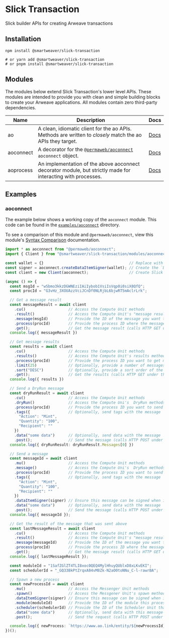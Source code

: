 # Slick Transaction

Slick builder APIs for creating Arweave transactions

## Installation

```text
npm install @smartweaver/slick-transaction

# or yarn add @smartweaver/slick-transaction
# or pnpm install @smartweaver/slick-transaction
```

## Modules

The modules below extend Slick Transaction's lower level APIs. These modules are intended to provide you with clean and simple building blocks to create your Arweave applications. All modules contain zero third-party dependencies.

| Name | Description | Docs |
| - | - | - |
| ao        | A clean, idiomatic client for the ao APIs. Methods are written to _closely_ match the ao APIs they target.         | [Docs](./docs/modules/ao.md) | 
| aoconnect | A decorator for the [`@permaweb/aoconnect`](https://www.npmjs.com/package/@permaweb/aoconnect) `aoconnect` object. | [Docs](./docs/modules/aoconnect.md)
| aoprocess | An implementation of the above aoconnect decorator module, but strictly made for interacting with processes.       | [Docs](./docs/modules/aoprocess.md)

## Examples

### aoconnect

The example below shows a working copy of the `aoconnect` module. This code can be found in the [`examples/aoconnect`](./examples/aoconnect) directory.

To see a comparison of this module and `@permaweb/aoconnect`, view this module's [Syntax Comparison](./docs/modules/aoconnect.md#syntax-comparison) documentation.

```ts
import * as aoconnect from "@permaweb/aoconnect";
import { Client } from "@smartweaver/slick-transaction/modules/aoconnect/Client.js";

const wallet = {}                                      // Replace with your wallet JWK object here
const signer = aoconnect.createDataItemSigner(wallet); // Create the `DataItem` signer that aoconnect will use
const client = new Client(aoconnect);                  // Create Slick Transaction's aoconnect decorator

(async () => {
  const msgId = "wSbmo3kkzDGWNEziIAiIybob1VsiIsVqp0i0siX8QfQ";
  const procId = "G3vHz_3XOUAzzVciJCnDf0NLRjbL6bjwRT5mAclrLrk";

  // Get a message result
  const messageResult = await client
    .cu()                   // Access the Compute Unit methods
    .result()               // Access the Compute Unit's "message result" methods
    .message(msgId)         // Provide the ID of the message you want to get the result of
    .process(procId)        // Provide the process ID where the message was sent to
    .get();                 // Get the message result (calls HTTP GET under the hood -- hence the method name)
  console.log({ messageResult })

  // Get message results
  const results = await client
    .cu()                   // Access the Compute Unit methods
    .results()              // Access the Compute Unit's results methods to get results from a process
    .process(procId)        // Provide the process ID you want to get messages from
    .limit(25)              // Optionally, provide a number of messages to return
    .sort("DESC")           // Optionally, provide a sort order of the returned results (DESC|ASC)
    .get();                 // Get the results (calls HTTP GET under the hood -- hence the method name)
  console.log({ results })

  // Send a DryRun message
  const dryRunResult = await client
    .cu()                   // Access the Compute Unit methods
    .dryRun()               // Access the Compute Uni's  DryRun methods to send a DryRun message to a process
    .process(procId)        // Provide the process ID you want to send this message to
    .tags({                 // Optionally, send tags with the message
      "Action": "Mint",
      "Quantity": "100",
      "Recipient": ""
    })
    .data("some data")      // Optionally, send data with the message
    .post();                // Send the message (calls HTTP POST under the hood -- hence the method name)
  console.log({ dryRunResult: dryRunResult.Messages[0] })

  // Send a message
  const messageId = await client
    .mu()                   // Access the Compute Unit methods
    .message()              // Access the Compute Uni's  DryRun methods to send a DryRun message to a process
    .process(procId)        // Provide the process ID you want to send this message to
    .tags({                 // Optionally, send tags with the message
      "Action": "Mint",
      "Quantity": "100",
      "Recipient": ""
    })
    .dataItemSigner(signer) // Ensure this message can be signed when it is sent to ao
    .data("some data")      // Optionally, send data with the message
    .post();                // Send the message (calls HTTP POST under the hood -- hence the method name)
  console.log({ messageId });

  // Get the result of the message that was sent above
  const lastMessageResult = await client
    .cu()                   // Access the Compute Unit methods
    .result()               // Access the Compute Unit's "message result" methods
    .message(messageId)     // Provide the ID of the message you want to get the result of
    .process(procId)        // Provide the process ID where the message was sent to
    .get();                 // Get the message result (calls HTTP GET under the hood -- hence the method name)
  console.log({ lastMessageResult });

  const moduleId = "1SafZGlZT4TLI8xoc0QEQ4MylHhuyQUblxD8xLKvEKI";
  const schedulerId = "_GQ33BkPtZrqxA84vM8Zk-N2aO0toNNu_C-l-rawrBA";

  // Spawn a new process
  const newProcessId = await client
    .mu()                   // Access the Messenger Unit methods
    .spawn()                // Access the Messgener Unit's spawn methods to spawn a new process
    .dataItemSigner(signer) // Ensure this message can be signed when it is sent to ao
    .module(moduleId)       // Provide the ID of the module this process should use
    .scheduler(schedulerId) // Provide the ID of the Scheduler Unit that will handle this process
    .data("some data")      // Optionally, send data with this message
    .post();                // Send the request (calls HTTP POST under the hood)

  console.log({ newProcess: `https://www.ao.link/entity/${newProcessId}` });
})();

```
